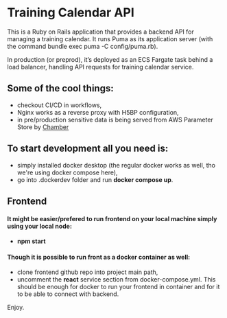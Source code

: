 # Training Calendar API

This is a Ruby on Rails application that provides a backend API for managing a training calendar. It runs Puma as its application server (with the command bundle exec puma -C config/puma.rb).

In production (or preprod), it’s deployed as an ECS Fargate task behind a load balancer, handling API requests for training calendar service.

## Some of the cool things:
- checkout CI/CD in workflows,
- Nginx works as a reverse proxy with H5BP configuration,
- in pre/production sensitive data is being served from AWS Parameter Store by [Chamber]("https://github.com/segmentio/chamber")


## To start development all you need is:
- simply installed docker desktop (the regular docker works as well, tho we're using docker compose here),
- go into .dockerdev folder and run **docker compose up**.

## Frontend
#### It might be easier/prefered to run frontend on your local machine simply using your local node: 
- **npm start**

#### Though it is possible to run front as a docker container as well:
- clone frontend github repo into project main path,
- uncomment the **react** service section from docker-compose.yml. This should be enough for docker to run your frontend in container and for it to be able to connect with backend.

Enjoy.